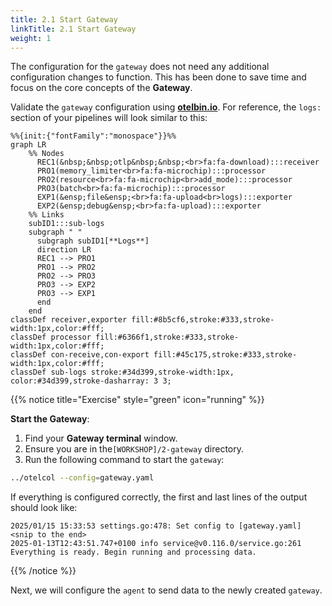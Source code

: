```yaml
---
title: 2.1 Start Gateway
linkTitle: 2.1 Start Gateway
weight: 1
---
```


The configuration for the `gateway` does not need any additional configuration changes to function. This has been done to save time and focus on the core concepts of the **Gateway**.

Validate the `gateway` configuration using **[otelbin.io](https://www.otelbin.io/)**. For reference, the `logs:` section of your pipelines will look similar to this:

```mermaid
%%{init:{"fontFamily":"monospace"}}%%
graph LR
    %% Nodes
      REC1(&nbsp;&nbsp;otlp&nbsp;&nbsp;<br>fa:fa-download):::receiver
      PRO1(memory_limiter<br>fa:fa-microchip):::processor
      PRO2(resource<br>fa:fa-microchip<br>add_mode):::processor
      PRO3(batch<br>fa:fa-microchip):::processor
      EXP1(&ensp;file&ensp;<br>fa:fa-upload<br>logs):::exporter
      EXP2(&ensp;debug&ensp;<br>fa:fa-upload):::exporter
    %% Links
    subID1:::sub-logs
    subgraph " "
      subgraph subID1[**Logs**]
      direction LR
      REC1 --> PRO1
      PRO1 --> PRO2
      PRO2 --> PRO3
      PRO3 --> EXP2
      PRO3 --> EXP1
      end
    end
classDef receiver,exporter fill:#8b5cf6,stroke:#333,stroke-width:1px,color:#fff;
classDef processor fill:#6366f1,stroke:#333,stroke-width:1px,color:#fff;
classDef con-receive,con-export fill:#45c175,stroke:#333,stroke-width:1px,color:#fff;
classDef sub-logs stroke:#34d399,stroke-width:1px, color:#34d399,stroke-dasharray: 3 3;
```

{{% notice title="Exercise" style="green" icon="running" %}}

**Start the Gateway**:

1. Find your **Gateway terminal** window.
2. Ensure you are in the`[WORKSHOP]/2-gateway` directory.
3. Run the following command to start the `gateway`:

```sh {title="Gateway"}
../otelcol --config=gateway.yaml
```

If everything is configured correctly, the first and last lines of the output should look like:

```text
2025/01/15 15:33:53 settings.go:478: Set config to [gateway.yaml]
<snip to the end>
2025-01-13T12:43:51.747+0100 info service@v0.116.0/service.go:261 Everything is ready. Begin running and processing data.
```

{{% /notice %}}

Next, we will configure the `agent` to send data to the newly created `gateway`.
